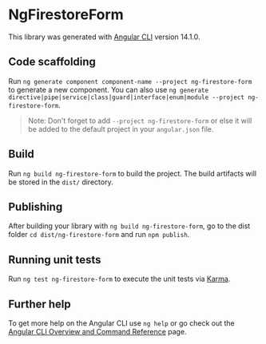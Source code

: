 # NgFirestoreForm

This library was generated with [Angular CLI](https://github.com/angular/angular-cli) version 14.1.0.

## Code scaffolding

Run `ng generate component component-name --project ng-firestore-form` to generate a new component. You can also use `ng generate directive|pipe|service|class|guard|interface|enum|module --project ng-firestore-form`.
> Note: Don't forget to add `--project ng-firestore-form` or else it will be added to the default project in your `angular.json` file. 

## Build

Run `ng build ng-firestore-form` to build the project. The build artifacts will be stored in the `dist/` directory.

## Publishing

After building your library with `ng build ng-firestore-form`, go to the dist folder `cd dist/ng-firestore-form` and run `npm publish`.

## Running unit tests

Run `ng test ng-firestore-form` to execute the unit tests via [Karma](https://karma-runner.github.io).

## Further help

To get more help on the Angular CLI use `ng help` or go check out the [Angular CLI Overview and Command Reference](https://angular.io/cli) page.
